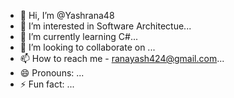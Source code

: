 - 👋 Hi, I’m @Yashrana48
- 👀 I’m interested in Software Architectue...
- 🌱 I’m currently learning C#...
- 💞️ I’m looking to collaborate on ...
- 📫 How to reach me - ranayash424@gmail.com...
- 😄 Pronouns: ...
- ⚡ Fun fact: ...

<!---
Yashrana48/Yashrana48 is a ✨ special ✨ repository because its `README.md` (this file) appears on your GitHub profile.
You can click the Preview link to take a look at your changes.
--->
